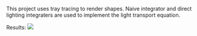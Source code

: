 This project uses tray tracing to render shapes. Naive integrator and direct lighting integraters are used to implement the light transport equation. 

Results:
![](./corne.png)
